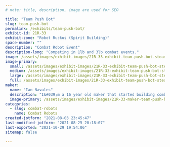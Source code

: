 ```yaml
---
# note: title, description, image are used for SEO

title: "Team Push Bot"
slug: team-push-bot
permalink: /exhibits/team-push-bot/
exhibit-id: 21R-33
exhibit-zone: "Robot Ruckus (Spirit Building)"
space-number: ""
description: "Combat Robot Event"
description-long: "Competing in 1lb and 3lb combat events."
image: /assets/images/exhibit-images/21R-33-exhibit-team-push-bot-steam-roller-large.jpg
image-primary: 
  small: /assets/images/exhibit-images/21R-33-exhibit-team-push-bot-steam-roller-small.jpg
  medium: /assets/images/exhibit-images/21R-33-exhibit-team-push-bot-steam-roller-medium.jpg
  large: /assets/images/exhibit-images/21R-33-exhibit-team-push-bot-steam-roller-large.jpg
  full: /assets/images/exhibit-images/21R-33-exhibit-team-push-bot-steam-roller-full.jpg
maker: 
  name: "Ian Navales"
  description: "I&#039;m a 16 year old maker that started building combat robots about 3 years ago after attending a Maker faire. I also enjoy building racing drones but combat robotics is my favorite."
  image-primary: /assets/images/exhibit-images/21R-33-maker-team-push-bot-20180716-154704-medium.jpg
categories: 
  - slug: combat-robots
    name: Combat Robots
created-jotform: "2021-08-03 23:45:47"
last-modified-jotform: "2021-08-25 20:18:07"
last-exported: "2021-10-29 19:54:06"
sitemap: false

---
```

